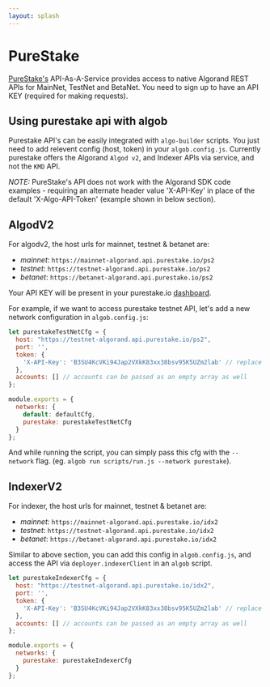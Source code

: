 ```yaml
---
layout: splash
---
```


# PureStake

[PureStake's](https://developer.purestake.io/) API-As-A-Service provides access to native Algorand REST APIs for MainNet, TestNet and BetaNet. You need to sign up to have an API KEY (required for making requests).

## Using purestake api with algob

Purestake API's can be easily integrated with `algo-builder` scripts. You just need to add relevent config (host, token) in your `algob.config.js`. Currently purestake offers the Algorand `Algod v2`, and Indexer APIs via service, and not the `KMD` API.


*NOTE:* PureStake's API does not work with the Algorand SDK code examples - requiring an alternate header value 'X-API-Key' in place of the default 'X-Algo-API-Token' (example shown in below section).

## AlgodV2

For algodv2, the host urls for mainnet, testnet & betanet are:
+ *mainnet*: `https://mainnet-algorand.api.purestake.io/ps2`
+ *testnet*: `https://testnet-algorand.api.purestake.io/ps2`
+ *betanet*:  `https://betanet-algorand.api.purestake.io/ps2`

Your API KEY will be present in your purestake.io [dashboard](https://developer.purestake.io/home).

For example, if we want to access purestake testnet API, let's add a new network configuration in `algob.config.js`:

```js
let purestakeTestNetCfg = {
  host: "https://testnet-algorand.api.purestake.io/ps2",
  port: '',
  token: {
    'X-API-Key': 'B3SU4KcVKi94Jap2VXkK83xx38bsv95K5UZm2lab' // replace this with your API key
  },
  accounts: [] // accounts can be passed as an empty array as well
};

module.exports = {
  networks: {
    default: defaultCfg,
    purestake: purestakeTestNetCfg
  }
};
```

And while running the script, you can simply pass this cfg with the `--network` flag. (eg. `algob run scripts/run.js --network purestake`).

## IndexerV2

For indexer, the host urls for mainnet, testnet & betanet are:
+ *mainnet*: `https://mainnet-algorand.api.purestake.io/idx2`
+ *testnet*: `https://testnet-algorand.api.purestake.io/idx2`
+ *betanet*: `https://betanet-algorand.api.purestake.io/idx2`

Similar to above section, you can add this config in `algob.config.js`, and access the API via `deployer.indexerClient` in an `algob` script.

```js
let purestakeIndexerCfg = {
  host: "https://testnet-algorand.api.purestake.io/idx2",
  port: '',
  token: {
    'X-API-Key': 'B3SU4KcVKi94Jap2VXkK83xx38bsv95K5UZm2lab' // replace this with your API key
  },
  accounts: [] // accounts can be passed as an empty array as well
};

module.exports = {
  networks: {
    purestake: purestakeIndexerCfg
  }
};
```

